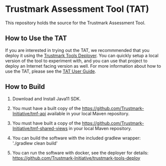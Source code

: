 # Trustmark Assessment Tool (TAT)
This repository holds the source for the Trustmark Assessment Tool. 

## How to Use the TAT

If you are interested in trying out the TAT, we recommmended that you deploy it using the [Trustmark Tools Deployer](https://github.com/Trustmark-Initiative/trustmark-tools-deploy). You can quickly setup a local version of the tool to experiment with, and you can use that project to deploy an Internet facing version as well. For more information about how to use the TAT, please see the [TAT User Guide](https://github.com/Trustmark-Initiative/tat/wiki).

## How to Build

1. Download and Install Java11 SDK.

2. You must have a built copy of the https://github.com/Trustmark-Initiative/tmf-api available in your local Maven repository.

3. You must have built a copy of the https://github.com/Trustmark-Initiative/tmf-shared-views in your local Maven repository.

4. You can build the software with the included gradlew wrapper: './gradlew clean build'

5. You can run the software with docker, see the deployer for details: https://github.com/Trustmark-Initiative/trustmark-tools-deploy

